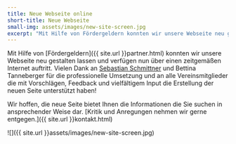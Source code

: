 ```yaml
---
title: Neue Webseite online
short-title: Neue Webseite
small-img: assets/images/new-site-screen.jpg
excerpt: "Mit Hilfe von Fördergeldern konnten wir unsere Webseite neu gestalten lassen."
---
```



Mit Hilfe von [Fördergeldern]({{ site.url }}partner.html) konnten wir
unsere Webseite neu gestalten lassen und verfügen nun über einen
zeitgemäßen Internet auftritt. Vielen Dank an [Sebastian
Schmittner](http://echsecutables.schmittner.pw) und Bettina
Tanneberger für die professionelle Umsetzung und an alle
Vereinsmitglieder die mit Vorschlägen, Feedback und vielfältigem Input
die Erstellung der neuen Seite unterstützt haben!

Wir hoffen, die neue Seite bietet Ihnen die Informationen die Sie suchen in ansprechender Weise dar. [Kritik und Anregungen nehmen wir gerne entgegen.]({{ site.url }}kontakt.html)

![]({{ site.url }}assets/images/new-site-screen.jpg)

